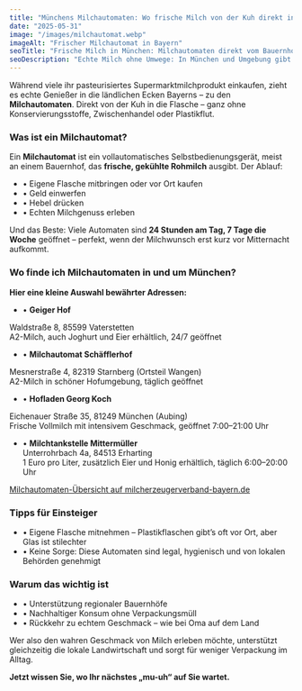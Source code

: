 ```yaml
---
title: "Münchens Milchautomaten: Wo frische Milch von der Kuh direkt in die Flasche fließt"
date: "2025-05-31"
image: "/images/milchautomat.webp"
imageAlt: "Frischer Milchautomat in Bayern"
seoTitle: "Frische Milch in München: Milchautomaten direkt vom Bauernhof – 24/7 verfügbar"
seoDescription: "Echte Milch ohne Umwege: In München und Umgebung gibt es zahlreiche Milchautomaten, an denen man rund um die Uhr frische, unbehandelte Milch direkt vom Bauernhof zapfen kann. Regional, nachhaltig und köstlich."
---
```


Während viele ihr pasteurisiertes Supermarktmilchprodukt einkaufen, zieht es echte Genießer in die ländlichen Ecken Bayerns – zu den **Milchautomaten**. Direkt von der Kuh in die Flasche – ganz ohne Konservierungsstoffe, Zwischenhandel oder Plastikflut.

### Was ist ein Milchautomat?

Ein **Milchautomat** ist ein vollautomatisches Selbstbedienungsgerät, meist an einem Bauernhof, das **frische, gekühlte Rohmilch** ausgibt. Der Ablauf:

- • Eigene Flasche mitbringen oder vor Ort kaufen  
- • Geld einwerfen  
- • Hebel drücken  
- • Echten Milchgenuss erleben  

Und das Beste: Viele Automaten sind **24 Stunden am Tag, 7 Tage die Woche** geöffnet – perfekt, wenn der Milchwunsch erst kurz vor Mitternacht aufkommt.

### Wo finde ich Milchautomaten in und um München?

**Hier eine kleine Auswahl bewährter Adressen:**

- • **Geiger Hof** 

Waldstraße 8, 85599 Vaterstetten  
A2-Milch, auch Joghurt und Eier erhältlich, 24/7 geöffnet  

- • **Milchautomat Schäfflerhof**  

Mesnerstraße 4, 82319 Starnberg (Ortsteil Wangen)  
A2-Milch in schöner Hofumgebung, täglich geöffnet  

- • **Hofladen Georg Koch**  

Eichenauer Straße 35, 81249 München (Aubing)  
Frische Vollmilch mit intensivem Geschmack, geöffnet 7:00–21:00 Uhr  

- • **Milchtankstelle Mittermüller**  
Unterrohrbach 4a, 84513 Erharting  
1 Euro pro Liter, zusätzlich Eier und Honig erhältlich, täglich 6:00–20:00 Uhr  

[Milchautomaten-Übersicht auf milcherzeugerverband-bayern.de](https://www.milcherzeugerverband-bayern.de/milchverkaufstellen)

### Tipps für Einsteiger

- • Eigene Flasche mitnehmen – Plastikflaschen gibt’s oft vor Ort, aber Glas ist stilechter  
- • Keine Sorge: Diese Automaten sind legal, hygienisch und von lokalen Behörden genehmigt  

### Warum das wichtig ist

- • Unterstützung regionaler Bauernhöfe  
- • Nachhaltiger Konsum ohne Verpackungsmüll  
- • Rückkehr zu echtem Geschmack – wie bei Oma auf dem Land  

Wer also den wahren Geschmack von Milch erleben möchte, unterstützt gleichzeitig die lokale Landwirtschaft und sorgt für weniger Verpackung im Alltag.

**Jetzt wissen Sie, wo Ihr nächstes „mu-uh“ auf Sie wartet.**
